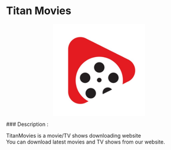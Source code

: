 # Titan Movies
<p align='center'>
<img align='center' alt='welcome' height='250px' width='250px' src="Devjam/Images/logo.jpg" >
</p>
### Description :

TitanMovies is a movie/TV shows downloading website<br>
You can download latest movies and TV shows from our website.
